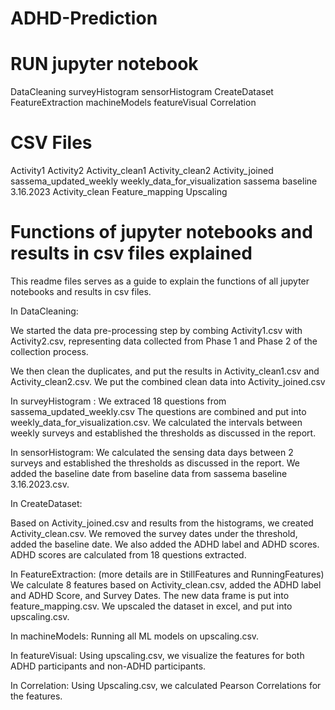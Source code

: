 # ADHD-Prediction


# RUN jupyter notebook
DataCleaning
surveyHistogram
sensorHistogram
CreateDataset
FeatureExtraction
machineModels 
featureVisual
Correlation


# CSV Files
Activity1
Activity2
Activity_clean1
Activity_clean2
Activity_joined
sassema_updated_weekly
weekly_data_for_visualization
sassema baseline 3.16.2023
Activity_clean
Feature_mapping
Upscaling





# Functions of jupyter notebooks and results in csv files explained 
This readme files serves as a guide to explain the functions of all jupyter notebooks and results in csv files. 

In DataCleaning:

We started the data pre-processing step by combing Activity1.csv with Activity2.csv, representing data collected from Phase 1 and Phase 2 of the collection process. 

We then clean the duplicates, and put the results in Activity_clean1.csv and Activity_clean2.csv. We put the combined clean data into Activity_joined.csv

In surveyHistogram :
We extraced 18 questions from sassema_updated_weekly.csv  The questions are combined and put into weekly_data_for_visualization.csv. We calculated the intervals between weekly surveys and established the thresholds as discussed in the report. 


In sensorHistogram:
We calculated the sensing data days between 2 surveys and established the thresholds as discussed in the report. We added the baseline date from baseline data from sassema baseline 3.16.2023.csv.



In CreateDataset:

Based on Activity_joined.csv and results from the histograms, we created Activity_clean.csv. We removed the survey dates under the threshold, added the baseline date. We also added the ADHD label and ADHD scores. ADHD scores are calculated from 18 questions extracted. 


In FeatureExtraction:
(more details are in StillFeatures and RunningFeatures)
We calculate 8 features based on Activity_clean.csv, added the ADHD label and ADHD Score, and Survey Dates. The new data frame is put into feature_mapping.csv. We upscaled the dataset in excel, and put into upscaling.csv.


In machineModels:
Running all ML models on upscaling.csv. 

In featureVisual:
Using upscaling.csv, we visualize the features for both ADHD participants and non-ADHD participants.

In Correlation:
Using Upscaling.csv, we calculated Pearson Correlations for the features. 

